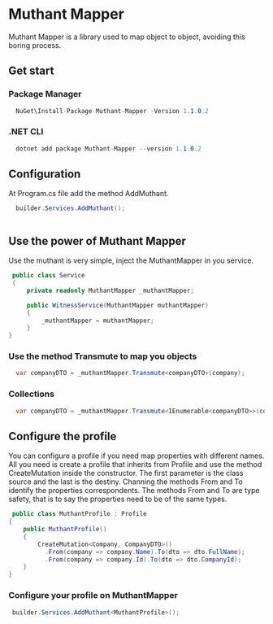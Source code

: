 # Muthant Mapper

Muthant Mapper is a library used to map object to object, avoiding this boring process.

## Get start

### Package Manager
``` csharp
  NuGet\Install-Package Muthant-Mapper -Version 1.1.0.2
```

### .NET CLI

``` csharp
  dotnet add package Muthant-Mapper --version 1.1.0.2
```

## Configuration
At Program.cs file add the method AddMuthant. 

```csharp
  builder.Services.AddMuthant();



```
## Use the power of Muthant Mapper

Use the muthant is very simple, inject the MuthantMapper in you service.

``` csharp
 public class Service
 {
     private readonly MuthantMapper _muthantMapper;

     public WitnessService(MuthantMapper muthantMapper)
     {
         _muthantMapper = muthantMapper;
     }
}

```

### Use the method Transmute to map you objects

``` csharp
  var companyDTO = _muthantMapper.Transmute<companyDTO>(company);
```

### Collections

``` csharp
  var companyDTO = _muthantMapper.Transmute<IEnumerable<companyDTO>>(company);
```

## Configure the profile

You can configure a profile if you need map properties with different names. All you need is create a profile that inherits from Profile and use the method CreateMutation inside the constructor. The first parameter is the class source and the last is the destiny. Channing the methods From and To identify the properties correspondents. The methods From and To are type safety, that is to say the properties need to be of the same types. 
``` csharp
 public class MuthantProfile : Profile
{
    public MuthantProfile() 
    {
        CreateMutation<Company, CompanyDTO>()
          .From(company => company.Name).To(dto => dto.FullName);
          .From(company => company.Id).To(dto => dto.CompanyId);
    }
}
```

### Configure your profile on MuthantMapper

``` csharp
 builder.Services.AddMuthant<MuthantProfile>();
```


 





